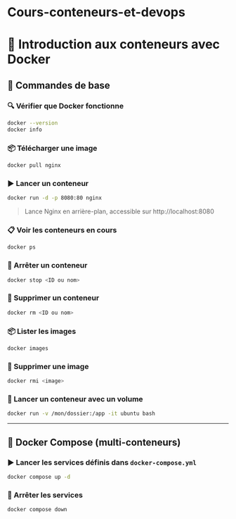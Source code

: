 # Cours-conteneurs-et-devops


# 🐳 Introduction aux conteneurs avec Docker

## 🚀 Commandes de base

### 🔍 Vérifier que Docker fonctionne
```bash
docker --version
docker info
```

### 📦 Télécharger une image
```bash
docker pull nginx
```

### ▶️ Lancer un conteneur
```bash
docker run -d -p 8080:80 nginx
```
> Lance Nginx en arrière-plan, accessible sur http://localhost:8080

### 📋 Voir les conteneurs en cours
```bash
docker ps
```

### 🛑 Arrêter un conteneur
```bash
docker stop <ID ou nom>
```

### 🧽 Supprimer un conteneur
```bash
docker rm <ID ou nom>
```

### 📦 Lister les images
```bash
docker images
```

### 🧹 Supprimer une image
```bash
docker rmi <image>
```

### 📂 Lancer un conteneur avec un volume
```bash
docker run -v /mon/dossier:/app -it ubuntu bash
```

---

## 🧱 Docker Compose (multi-conteneurs)

### ▶️ Lancer les services définis dans `docker-compose.yml`
```bash
docker compose up -d
```

### 🛑 Arrêter les services
```bash
docker compose down
```


